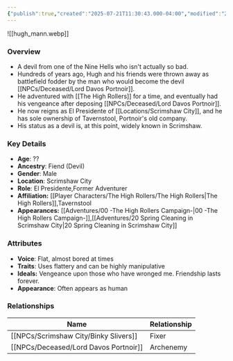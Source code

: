 ```yaml
---
{"publish":true,"created":"2025-07-21T11:30:43.000-04:00","modified":"2025-08-03T22:01:07.523-04:00","published":"2025-08-03T22:01:07.523-04:00","cssclasses":"","Age":"??","Ancestry":"Fiend (Devil)","Gender":"Male","Location":["Scrimshaw City"],"Role":["El Presidente","Former Adventurer"],"Affiliation":["[[Player Characters/The High Rollers/The High Rollers]]","Tavernstool"],"Appearances":["[[00 -The High Rollers Campaign-]]","[[20 Spring Cleaning in Scrimshaw City]]"]}
---
```



![[hugh_mann.webp]]

### Overview
- A devil from one of the Nine Hells who isn't actually so bad.
- Hundreds of years ago, Hugh and his friends were thrown away as battlefield fodder by the man who would become the devil [[NPCs/Deceased/Lord Davos Portnoir]].
- He adventured with [[The High Rollers]] for a time, and eventually had his vengeance after deposing [[NPCs/Deceased/Lord Davos Portnoir]]. 
- He now reigns as El Presidente of [[Locations/Scrimshaw City]], and he has sole ownership of Tavernstool, Portnoir's old company.
- His status as a devil is, at this point, widely known in Scrimshaw.

### Key Details
- **Age**: ??
- **Ancestry**: Fiend (Devil)
- **Gender**: Male
- **Location**: Scrimshaw City
- **Role**: El Presidente,Former Adventurer
- **Affiliation:** [[Player Characters/The High Rollers/The High Rollers\|The High Rollers]],Tavernstool
- **Appearances:** [[Adventures/00 -The High Rollers Campaign-\|00 -The High Rollers Campaign-]],[[Adventures/20 Spring Cleaning in Scrimshaw City\|20 Spring Cleaning in Scrimshaw City]]

### Attributes
- **Voice**: Flat, almost bored at times
- **Traits**: Uses flattery and can be highly manipulative
- **Ideals:** Vengeance upon those who have wronged me. Friendship lasts forever.
- **Appearance**: Often appears as human

### Relationships

| Name                    | Relationship |
| ----------------------- | ------------ |
| [[NPCs/Scrimshaw City/Binky Slivers]]       | Fixer        |
| [[NPCs/Deceased/Lord Davos Portnoir]] | Archenemy    |
